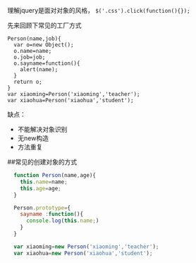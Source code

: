 理解jquery是面对对象的风格，
`$('.css').click(function(){});`


先来回顾下常见的工厂方式
```
Person(name,job){
  var o=new Object();
  o.name=name;
  o.job=job;
  o.sayname=function(){
    alert(name);
  }
  return o;
}
var xiaoming=Person('xiaoming','teacher');
var xiaohua=Person('xiaohua','student');
```
缺点：
- 不能解决对象识别
- 无new构造
- 方法重复

##常见的创建对象的方式
```js
  function Person(name,age){
    this.name=name;
    this.age=age;
  }

  Person.prototype={
    sayname :function(){
      console.log(this.name;)
    }
  }

  var xiaoming=new Person('xiaoming','teacher');
  var xiaohua=new Person('xiaohua','student');
```
